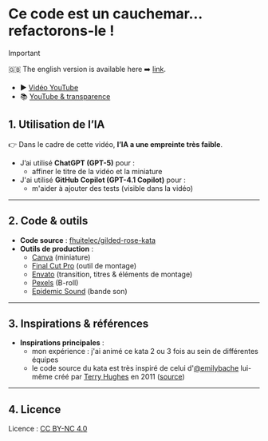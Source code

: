 # Ce code est un cauchemar… refactorons-le !

> [!important]
> 🇬🇧 The english version is available here ➡️ [link](./YOUTUBE.en.md).

- ▶️ [Vidéo YouTube](https://www.youtube.com/watch?v=bql1SxWoqVw)
- 📚 [YouTube & transparence](../../README.fr.md)

## 1. Utilisation de l’IA

👉 Dans le cadre de cette vidéo, **l’IA a une empreinte très faible**.

- J’ai utilisé **ChatGPT (GPT-5)** pour :
  - affiner le titre de la vidéo et la miniature
- J'ai utilisé **GitHub Copilot (GPT-4.1 Copilot)** pour :
  - m'aider à ajouter des tests (visible dans la vidéo)

---

## 2. Code & outils

- **Code source** : [fhuitelec/gilded-rose-kata](https://github.com/fhuitelec/gilded-rose-kata)
- **Outils de production** :
  - [Canva](https://www.canva.com/) (miniature)
  - [Final Cut Pro](https://www.apple.com/fr/final-cut-pro/) (outil de montage)
  - [Envato](https://elements.envato.com/) (transition, titres & éléments de montage)
  - [Pexels](www.pexels.com) (B-roll)
  - [Epidemic Sound](https://www.epidemicsound.com/) (bande son)

---

## 3. Inspirations & références

- **Inspirations principales** :
  - mon expérience : j'ai animé ce kata 2 ou 3 fois au sein de différentes équipes
  - le code source du kata est très inspiré de celui d'[@emilybache](https://github.com/emilybache) lui-même créé par [Terry Hughes](https://x.com/TerryHughes) en 2011 ([source](https://web.archive.org/web/20240525015111/https://iamnotmyself.com/refactor-this-the-gilded-rose-kata/))

---

## 4. Licence

Licence : [CC BY-NC 4.0](https://creativecommons.org/licenses/by-nc/4.0/)
